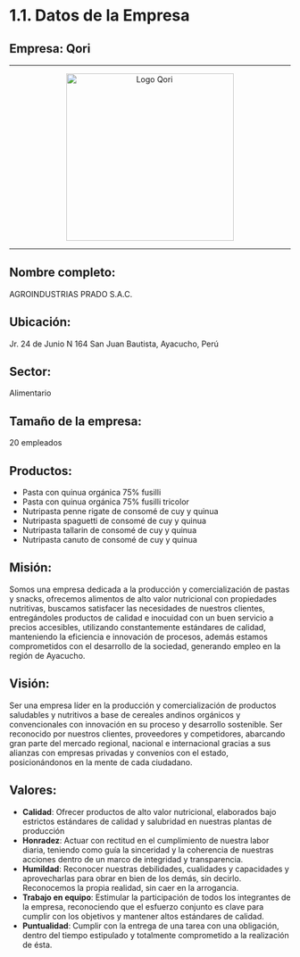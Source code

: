 # 1.1. Datos de la Empresa
## Empresa: Qori
---
<p align="center">
  <img src="https://qorifoodss.com/assets/Logo-Dc16o0CU.svg" alt="Logo Qori" width="300">
</p>

---
## Nombre completo:
AGROINDUSTRIAS PRADO S.A.C.

## Ubicación:
Jr. 24 de Junio N 164 San Juan Bautista, Ayacucho, Perú

## Sector:
Alimentario

## Tamaño de la empresa:
20 empleados

## Productos:
- Pasta con quinua orgánica 75% fusilli
- Pasta con quinua orgánica 75% fusilli tricolor
- Nutripasta penne rigate de consomé de cuy y quinua
- Nutripasta spaguetti de consomé de cuy y quinua
- Nutripasta tallarin de consomé de cuy y quinua
- Nutripasta canuto de consomé de cuy y quinua

## Misión:
Somos una empresa dedicada a la producción y comercialización de pastas y snacks, ofrecemos alimentos de alto valor nutricional con propiedades nutritivas, buscamos satisfacer las necesidades de nuestros clientes, entregándoles productos de calidad e inocuidad con un buen servicio a precios accesibles, utilizando constantemente estándares de calidad, manteniendo la eficiencia e innovación de procesos, además estamos comprometidos con el desarrollo de la sociedad, generando empleo en la región de Ayacucho.

## Visión:
Ser una empresa líder en la producción y comercialización de productos saludables y nutritivos a base de cereales andinos orgánicos y convencionales con innovación en su proceso y desarrollo sostenible. Ser reconocido por nuestros clientes, proveedores y competidores, abarcando gran parte del mercado regional, nacional e internacional gracias a sus alianzas con empresas privadas y convenios con el estado, posicionándonos en la mente de cada ciudadano.

## Valores:
- **Calidad**: Ofrecer productos de alto valor nutricional, elaborados bajo estrictos estándares de calidad y salubridad en nuestras plantas de producción
- **Honradez**: Actuar con rectitud en el cumplimiento de nuestra labor diaria, teniendo como guía la sinceridad y la coherencia de nuestras acciones dentro de un marco de integridad y transparencia.
- **Humildad**: Reconocer nuestras debilidades, cualidades y capacidades y aprovecharlas para obrar en bien de los demás, sin decirlo. Reconocemos la propia realidad, sin caer en la arrogancia.
- **Trabajo en equipo**: Estimular la participación de todos los integrantes de la empresa, reconociendo que el esfuerzo conjunto es clave para cumplir con los objetivos y mantener altos estándares de calidad.
- **Puntualidad**: Cumplir con la entrega de una tarea con una obligación, dentro del tiempo estipulado y totalmente comprometido a la realización de ésta.